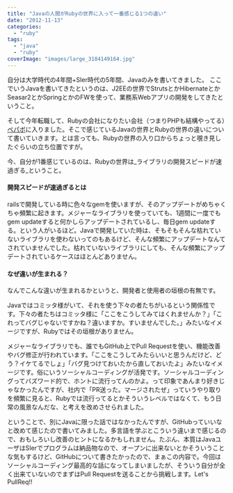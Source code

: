 ```yaml
---
title: "Javaの人間がRubyの世界に入って一番感じる1つの違い"
date: "2012-11-13"
categories:
  - "ruby"
tags:
  - "java"
  - "ruby"
coverImage: "images/large_3184149164.jpg"
---
```


自分は大学時代の4年間+SIer時代の5年間、Javaのみを書いてきました。
ここでいうJavaを書いてきたというのは、J2EEの世界でStrutsとかHibernateとかSeasar2とかSpringとかのFWを使って、業務系Webアプリの開発をしてきたということ。

そして今年転職して、Rubyの会社になりたい会社（つまりPHPも結構やってる）[ペパボ](http://www.paperboy.co.jp/)に入りました。そこで感じているJavaの世界とRubyの世界の違いについて書いていきます。とは言っても、Rubyの世界の入り口からちょっと覗き見したぐらいの立ち位置ですが。

今、自分が1番感じているのは、Rubyの世界は_ライブラリの開発スピードが速過ぎる_ということ。

#### 開発スピードが速過ぎるとは

railsで開発している時に色々なgemを使いますが、そのアップデートがめちゃくちゃ頻繁に起きます。メジャーなライブラリを使っていても、1週間に一度でもgem updateすると何かしらアップデートされているし、毎日gem updateする。という人がいるほど。Javaで開発していた時は、そもそもそんな枯れていないライブラリを使わないってのもあるけど、そんな頻繁にアップデートなんてされていませんでした。枯れていないライブラリにしても、そんな頻繁にアップデートされているケースはほとんどありません。

#### なぜ違いが生まれる？

なんでこんな違いが生まれるかというと、開発者と使用者の垣根の有無です。

Javaではコミッタ様がいて、それを使う下々の者たちがいるという関係性です。下々の者たちはコミッタ様に「ここをこうしてみてはくれませんか？」「これってバグじゃないですかね？違いますか。すいませんでした。」みたいなイメージですが、Rubyではその垣根がありません。

メジャーなライブラリでも、誰でもGitHub上でPull Requestを使い、機能改善やバグ修正が行われています。「ここをこうしてみたらいいと思うんだけど、どう？イケてるでしょ」「バグ見つけておいたから直しておいたよ」みたいなイメージです。俗にいうソーシャルコーディングが活発です。ソーシャルコーディングってバズワード的で、ホントに流行ってんのかよ。って印象であんまり好きじゃなかったんですが、社内で「PR送った。マージされたぜ」っていうやり取りを頻繁に見ると、Rubyでは流行ってるとかそういうレベルではなくて、もう日常の風景なんだな、と考えを改めさせられました。

ということで、別にJavaに限った話ではなかったんですが、GitHubっていいなと改めて感じたので書いてみました。多言語を学ぶとこういう違いまで感じるので、おもしろいし改善のヒントになるかもしれません。たぶん、本質はJavaユーザはSIerでプログラムは納品物なので、オープンに出来ないとかそういうことな気もするけど、GitHubについて書きたかったので、まぁこの内容で。今回はソーシャルコーディング最高的な話になってしまいましたが、そういう自分が全く出来ていないのでまずはPull Requestを送ることから挑戦します。Let's PullReq!!
